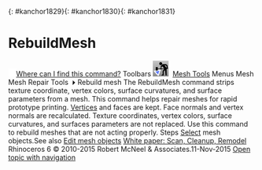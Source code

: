 ---
---

{: #kanchor1829}{: #kanchor1830}{: #kanchor1831}
# RebuildMesh
 [![images/transparent.gif](images/transparent.gif)Where can I find this command?](javascript:void(0);) Toolbars
![images/rebuildmesh.png](images/rebuildmesh.png) [Mesh Tools](mesh-tools-toolbar.html) 
Menus
Mesh
Mesh Repair Tools![images/menuarrow.gif](images/menuarrow.gif)
Rebuild mesh
The RebuildMesh command strips texture coordinate, vertex colors, surface curvatures, and surface parameters from a mesh.
This command helps repair meshes for rapid prototype printing.
 [Vertices](meshvertex.html) and faces are kept. Face normals and vertex normals are recalculated. Texture coordinates, vertex colors, surface curvatures, and surfaces parameters are not replaced. Use this command to rebuild meshes that are not acting properly.
Steps
 [Select](select-objects.html) mesh objects.See also
 [Edit mesh objects](sak-meshtools.html) 
 [White paper: Scan, Cleanup, Remodel](http://download.rhino3d.com/download.asp?id=ScanCleanupRemodel) 
&#160;
&#160;
Rhinoceros 6 © 2010-2015 Robert McNeel &amp; Associates.11-Nov-2015
 [Open topic with navigation](rebuildmesh.html) 

